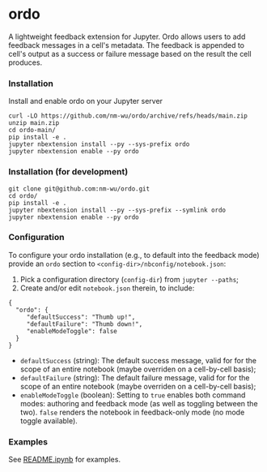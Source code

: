 # ordo
A lightweight feedback  extension for Jupyter. Ordo allows users to add feedback messages in a cell's metadata. The feedback is appended to cell's output as a success or failure message based on the result the cell produces. 

### Installation
Install and enable ordo on your Jupyter server

```{shell}
curl -LO https://github.com/nm-wu/ordo/archive/refs/heads/main.zip
unzip main.zip
cd ordo-main/
pip install -e .
jupyter nbextension install --py --sys-prefix ordo
jupyter nbextension enable --py ordo
```

### Installation (for development)

```{shell}
git clone git@github.com:nm-wu/ordo.git
cd ordo/
pip install -e .
jupyter nbextension install --py --sys-prefix --symlink ordo
jupyter nbextension enable --py ordo 
```

### Configuration

To configure your ordo installation (e.g., to default into the
feedback mode) provide an `ordo` section to
`<config-dir>/nbconfig/notebook.json`:

1. Pick a configuration directory (`config-dir`) from `jupyter --paths`;
2. Create and/or edit `notebook.json` therein, to include:

```{json}
{
  "ordo": {
     "defaultSuccess": "Thumb up!",
     "defaultFailure": "Thumb down!",
     "enableModeToggle": false
  }
}
```

* `defaultSuccess` (string): The default success message, valid for
  for the scope of an entire notebook (maybe overriden on a
  cell-by-cell basis);
* `defaultFailure` (string): The default failure message, valid for
  for the scope of an entire notebook (maybe overriden on a
  cell-by-cell basis);
* `enableModeToggle` (boolean): Setting to `true` enables both command
  modes: authoring and feedback mode (as well as toggling between the
  two). `false` renders the notebook in feedback-only mode (no mode toggle
  available).

### Examples
See [README.ipynb](README.ipynb) for examples. 
